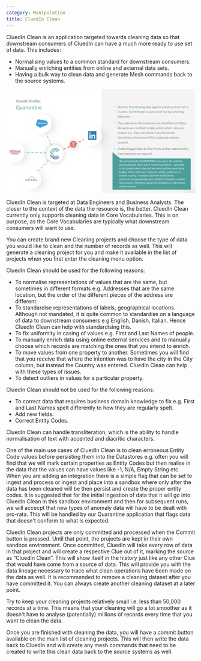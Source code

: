 ```yaml
---
category: Manipulation
title: CluedIn Clean
---
```


CluedIn Clean is an application targeted towards cleaning data so that downstream consumers of CluedIn can have a much more ready to use set of data. This includes:

 - Normalising values to a common standard for downstream consumers. 
 - Manually enriching entities from online and external data sets. 
 - Having a bulk way to clean data and generate Mesh commands back to the source systems.

![Diagram](intro-clean.png)

CluedIn Clean is targeted at Data Engineers and Business Analysts. The closer to the context of the data the resource is, the better. CluedIn Clean currently only supports cleaning data in Core Vocabularies. This is on purpose, as the Core Vocabularies are typically what downstream consumers will want to use. 

You can create brand new Cleaning projects and choose the type of data you would like to clean and the number of records as well. This will generate a cleaning project for you and make it available in the list of projects when you first enter the cleaning menu option.

CluedIn Clean should be used for the following reasons:

 - To normalise representations of values that are the same, but sometimes in different formats e.g. Addresses that are the same location, but the order of the different pieces of the address are different. 
 - To standardise representations of labels, geographical locations. Although not mandated, it is quite common to standardise on a language of data to downstream consumers e.g English, Danish, Italian. Hence CluedIn Clean can help with standardising this. 
 - To fix uniformity in casing of values e.g. First and Last Names of people.
 - To manually enrich data using online external services and to manually choose which records are matching the ones that you intend to enrich. 
 - To move values from one property to another. Sometimes you will find that you receive that where the intention was to have the city in the City column, but instead the Country was entered. CluedIn Clean can help with these types of issues. 
 - To detect outliers in values for a particular property. 

CluedIn Clean should not be used for the following reasons:

 - To correct data that requires business domain knowledge to fix e.g. First and Last Names spelt differently to how they are regularly spelt.
 - Add new fields.
 - Correct Entity Codes.

CluedIn Clean can handle transliteration, which is the ability to handle normalisation of text with accented and diacritic characters. 

One of the main use cases of CluedIn Clean is to clean erroneous Entity Code values before persisting them into the Datastores e.g. often you will find that we will mark certain properties as Entity Codes but then realise in the data that the values can have values like -1, N/A, Empty String etc. When you are adding an integration there is a simple flag that  can be set to ingest and process or ingest and place into a sandbox where only after the data has been cleaned will be then persist and create the proper entity codes. It is suggested that for the initial ingestion of data that it will go into CluedIn Clean in this sandbox environment and then for subsequent runs, we will accecpt that new types of anomaly data will have to be dealt with pro-rata. This will be handled by our Quarantine application that flags data that doesn't conform to what is expected. 

CluedIn Clean projects are only committed and processed when the Commit button is pressed. Until that point, the projects are kept in their own sandbox environment. Once committed, CluedIn will take every row of data in that project and will create a respective Clue out of it, marking the source as “CluedIn Clean”. This will show itself in the history just like any other Clue that would have come from a source of data. This will provide you with the data lineage necessary to trace what clean operations have been made on the data as well. It is recommended to remove a cleaning dataset after you have committed it. You can always create another cleaning dataset at a later point. 

Try to keep your cleaning projects relatively small i.e. less than 50,000 records at a time. This means that your cleaning will go a lot smoother as it doesn't have to analyse (potentially) millions of records every time that you want to clean the data. 

Once you are finished with cleaning the data, you will have a commit button available on the main list of cleaning projects. This will then write the data back to CluedIn and will create any mesh commands that need to be created to write this clean data back to the source systems as well. 